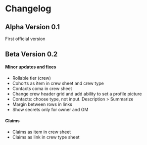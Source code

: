 # Changelog

## Alpha Version 0.1

First official version

## Beta Version 0.2

#### Minor updates and fixes

- Rollable tier (crew)
- Cohorts as item in crew sheet and crew type
- Contacts coma in crew sheet
- Change crew header grid and add ability to set a profile picture
- Contacts: choose type, not input. Description > Summarize
- Margin between rows in links
- Show secrets only for owner and GM

#### Claims

- Claims as item in crew sheet
- Claims as link in crew type sheet